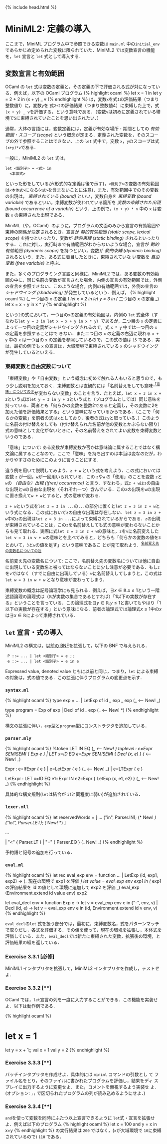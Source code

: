 {% include head.html %}

# MiniML2: 定義の導入

ここまで，MiniML プログラム中で参照できる変数は `main.ml` 中の`initial_env` であらかじめ定められた変数に限られていた．MiniML2 では変数宣言の機能を，`let` 宣言と `let` 式として導入する．

## 変数宣言と有効範囲

OCaml の `let` 式は変数の定義と，その定義の下で評価される式が対になっている．例えば，以下の OCaml プログラム
{% highlight ocaml %}
let x = 1 in
let y = 2 + 2 in
(x + y) _ v
{% endhighlight %}
は，変数`x`を式`1`の評価結果（つまり整数値$1$）に，変数`y`を 式`2+2`の評価結果（つまり整数値$4$）に束縛した上で，式`(x + y) _ v`を評価する，という意味である．（変数`v`は初めに定義されている環境で`5`に束縛されていたことを思い出されたい．）

通常，大体の言語には，変数定義には，定義が有効な場所・期間としての _有効範囲・スコープ (scope)_ という概念が定まる．定義された変数を，そのスコープの外で参照することはできない．上の `let` 式中で，変数 `x`，`y`のスコープは式`(x+y)*v`である．

一般に，MiniML2 の `let` 式は，

```
let <識別子> = <式> in
  <本体式>
```

といった形をしているが(形式的な定義は後で示す)，`<識別子>`の変数の有効範囲は`<本体式>`になる(`<式>`を含まないことに注意)．また，有効範囲中でのその変数の出現は， _束縛されている (bound)_ といい，変数自身を _束縛変数 (bound variable)_ であるといい，束縛変数が使われている箇所を _変数の束縛された出現 (bound occurrence of a variable)_ という．上の例で，`(x + y) * v` 中の `x` は変数 `x` の束縛された出現である．

MiniML（や，OCaml）のように，プログラムの文面のみから宣言の有効範囲や束縛の関係が決定されるとき，宣言が _静的有効範囲 (static scope, lexical scope)_ を持つといったり，変数が _静的束縛 (static binding)_ されるといったりする．これに対し，実行時まで有効範囲がわからないような場合，宣言が _動的有効範囲 (dynamic scope)_ を持つといい，変数が _動的束縛 (dynamic binding)_ されるという．また，ある式に着目したときに，束縛されていな
い変数を _自由変数 (free variable)_ と呼ぶ．

また，多くのプログラミング言語と同様に，MiniML2 では，ある変数の有効範囲の中に，同じ名前の変数が宣言された場合，内側の宣言の有効範囲では，外側の宣言を参照できない．このような場合，内側の有効範囲では，外側の宣言の _シャドウイング (shadowing)_ が発生しているという．例えば，
{% highlight ocaml %}
(_ 一つ目の x の定義 _)
let x = 2 in
let y = 3 in
(_ 二つ目の x の定義 _)
let x = x + y in
x \* y
{% endhighlight %}

という`2`の式において，一つ目の`x`の定義の有効範囲は，内側の `let` 式全体（すなわち`let y = 3 in let x = x + y in x * y`）であるが，二つ目の `x` の定義によって一つ目の定義がシャドウイングされるので，式 `x * y` 中では一つ目の `x` の定義を参照することはで
きない．また二つ目の `x` の定義の右辺に現れる `x + y` 中の `x` は一つ目の `x` の定義を参照しているので，この式の値は `15` である．実は，最初の例でも `x` の宣言は，大域環境で束縛されている `x` のシャドウイングが発生しているといえる．

### 束縛変数と自由変数について

「束縛変数」や「自由変数」という概念に初めて触れる人もいると思うので，もう少し説明を加えておく．束縛変数とは直観的には「名前替えをしても意味<sup>[「意味」についての注](#semantics)</sup>が変わらない変数」のことを言う．たとえば，`let x = 3 in x + 2`という式は`let y = 3 in y + 2`という式と（プログラムとしては）同じ意味を持っている．両者とも「何らかの変数を整数$2$であると定義し，その変数に$2$を加えた値を評価結果とする」という意味になっているからである．（ここで「何らかの変数」を前者の式は`x`としており，後者の式は`y`と取っている．）このように名前の付け替えをしても（付け替えられた名前が他の変数とかぶらない限り）式の意味として変化がないときに，その名前替えをされてよい変数を束縛変数というのである．

<a name="semantics">「意味」について</a>: ある変数が束縛変数か否かは意味論に属することではなく構文論に属することなので，ここで「意味」を持ち出すのは本当は変なのだが，わかりやすさのためにこのように言うことにする．

違う例を用いて説明してみよう．`z + w` という式を考えよう．この式においては変数 `z` が一回，`w`が一回用いられている．この `z`や`w` の「使用」のことを変数 `z`と`w`の _（自由な）出現 ((free) occurrence)_ と言う．すなわち，式`z + w`は`z`の自由な出現と`w`の自由な出現を（それぞれ一つ）含んでいる．この`z`の出現を`w`の出現に置き換えて`w + w`とすると，式の意味が変わる．

`z + w`という式を`let z = 3 in ...`の`...`の部分に置くと`let z = 3 in z + w`という式になる．この式において`z`の自由な出現は存在しない．`let z = 3 in z + w`中の`z`の出現は`let z = 3 in ...`によって束縛されているからである．`z`の出現が束縛されていることは，この`z`を名前替えしても式の意味が変わらないことからも見て取れる．実際に式`let z = 3 in z + w`の意味と，`z`を`v`に名前変えした`let v = 3 in v + w`の意味とを比べてみると，どちらも「何らかの変数の値を`3`とおいて，`3`と`w`の値を足す」という意味であるこ
とが見て取れよう．<sup>[名前変え先の変数名についての注](#captureAvoiding)</sup>

<a name="captureAvoiding">名前変え先の変数名について</a>: ここで，名前替え先の変数名については他に自由に出現している変数名と被ってはならないことに少し注意が必要である．もし`z`を`v`ではなく（すでに自由に出現している）`w`に名前替えしてしまうと，この式は `let w = 3 in w + w` となり意味が変わってしまう．

束縛変数の概念は記号論理学にも見られる．例えば，$\exists x \in\mathbb{R}. x \le
1$という一階述語論理の論理式は（$\mathbb{R}$が実数の集合であるとすれば）「$1$以下の実数が存在する」ということを言っている．この論理式を$\exists y \in \mathbb{R}. y \le
1$と書いてもやはり「$1$以下の実数が存在する」という意味になる．前者の論理式では論理式$x \le1$中の$x$は$\exists x \in \mathbb{R}$によって束縛されている．

## `let` 宣言・式の導入

MiniML2 の構文は，[以前の BNF](chap03-1.md#bnf)を拡張して，以下の BNF で与えられる．

```
 P ::= ... | let <識別子> = e ;;
 e ::= ... | let <識別子> = e in e
```

Expressed value, denoted value ともに以前と同じ，つまり，`let` による束縛の対象は，式の値である．この拡張に伴うプログラムの変更点を示す．

### `syntax.ml`

{% highlight ocaml %}
type exp =
...
| LetExp of id _ exp _ exp (_ <-- New! _)

type program =
Exp of exp
| Decl of id _ exp (_ <-- New! \*)
{% endhighlight %}

構文の拡張に伴い，`exp`型と`program`型にコンストラクタを追加している．

### `parser.mly`

{% highlight ocaml %}
%token LET IN EQ (_ <-- New! _)
toplevel :
e=Expr SEMISEMI { Exp e }
| LET x=ID EQ e=Expr SEMISEMI { Decl (x, e) } (_ <-- New! _)

Expr :
e=IfExpr { e }
| e=LetExpr { e } (_ <-- New! _)
| e=LTExpr { e }

LetExpr :
LET x=ID EQ e1=Expr IN e2=Expr { LetExp (x, e1, e2) } (_ <-- New! _)
{% endhighlight %}

具体的な構文規則(`let`は結合が `if`と同程度に弱い)が追加されている．

### `lexer.mll`

{% highlight ocaml %}
let reservedWords = [
...
("in", Parser.IN); (* New! *)
("let", Parser.LET); (* New! *)
]

...

| "<" { Parser.LT }
| "=" { Parser.EQ } (_ New! _)
{% endhighlight %}

予約語と記号の追加を行っている．

### `eval.ml`

{% highlight ocaml %}
let rec eval_exp env = function
...
| LetExp (id, exp1, exp2) ->
(_ 現在の環境で exp1 を評価 _)
let value = eval_exp env exp1 in
(_ exp1 の評価結果を id の値として環境に追加して exp2 を評価 _)
eval_exp (Environment.extend id value env) exp2

let eval_decl env = function
Exp e -> let v = eval_exp env e in ("-", env, v)
| Decl (id, e) ->
let v = eval_exp env e in (id, Environment.extend id v env, v)
{% endhighlight %}

`eval_decl`の`let` 式を扱う部分では，最初に，束縛変数名，式をパターンマッチで取りだし，各式を評価する．その値を使って，現在の環境を拡張し，本体式を評価している．また，`eval_decl`では新たに束縛された変数，拡張後の環境，と評価結果の組を返している．

### Exercise 3.3.1 [必修]

MiniML1 インタプリタを拡張して，MiniML2 インタプリタを作成し，テストせよ．

### Exercise 3.3.2 [**]

OCaml では，`let`宣言の列を一度に入力することができる．この機能を実装せよ．以下は動作例である．

{% highlight ocaml %}

# let x = 1

let y = x + 1;;
val x = 1
val y = 2
{% endhighlight %}

### Exercise 3.3.3 [**]

バッチインタプリタを作成せよ．具体的には `miniml` コマンドの引数とし
て ファイル名をとり，そのファイルに書かれたプログラムを評価し，結果をディ
スプレイに出力するように変更せよ．また，コメントを無視するよう実装せ
よ．(オプション: `;;` で区切られたプログラムの列が読み込めるようにせよ．)

### Exercise 3.3.4 [**]

`and`を使って変数を同時にふたつ以上宣言できるように `let`式・宣言を拡張せよ．例えば以下のプログラム
{% highlight ocaml %}
let x = 100
and y = x in x+y
{% endhighlight %}
の実行結果は `200` ではなく，(`x`が大域環境で `10`に束縛されているので) `110` である．

<!-- %% \begin{optexercise}{2}
%%   \begin{enumerate}
%%     \item 現在の大域環境の中身を表示する関数`pp_env`を`Eval`モジュール
%%       内に実装せよ．このときに`environment.ml`と`enviroment.mli`を改造
%%       してはならない．
%%     \item インタプリタに`#env;;`と入力すると，現在の環境の中身を表示す
%%       るようにインタプリタを改造せよ．
%%   \end{enumerate}
%% \end{optexercise} -->
